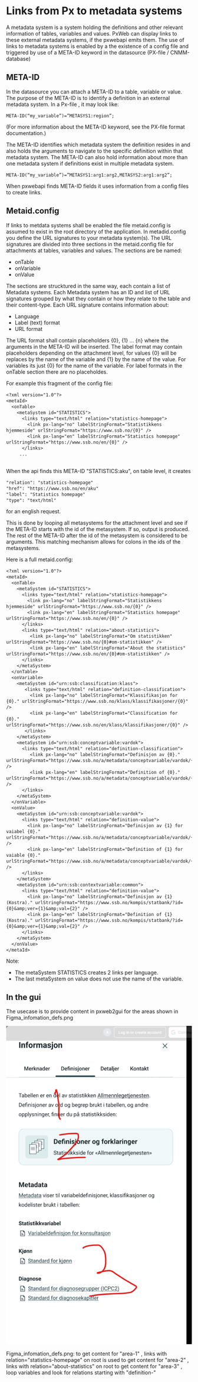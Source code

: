 # Links from Px to metadata systems
A metadata system is a system holding the definitions and other relevant information of tables, variables and values. 
PxWeb can display links to these external metadata systems, if the pxwebapi emits them. 
The use of links to metadata systems is enabled by a the existence of a config file and triggered by use of a META-ID keyword in the datasource (PX-file / CNMM-database)
 

## META-ID
In the datasource you can attach a META-ID to a table, variable or value. The purpose of the META-ID is to identify a definition in an external metadata system. 
In a Px-file , it may look like:
```
META-ID(“my_variable”)=”METASYS1:region”;
```
(For more information about the META-ID keyword, see the PX-file format documentation.)

The META-ID identifies which metadata system the definition resides in and also holds the arguments to navigate to the specific definition within that metadata system.
The META-ID can also hold information about more than one metadata system if definitions exist in multiple metadata system.
```
META-ID(“my_variable”)=”METASYS1:arg1:arg2,METASYS2:arg1:arg2”;
```

When pxwebapi finds META-ID fields it uses information from a config files to create links.
## Metaid.config
If links to metdata systems shall be enabled the file metaid.config is assumed to exist in the root directory of the application. 
In metadid.config you define the URL signatures to your metadata system(s). 
The URL signatures are divided into three sections in the metaid.config file for attachments at tables, variables and values. The sections are be named:
* onTable
* onVariable
* onValue

The sections are strucktured in the same way, each contain a list of Metadata systems.
Each Metadata system has an ID and list of URL signatures grouped by what they contain or how they relate to the table and their content-type. 
Each URL signature contains information about:
* Language
* Label (text) format
* URL format

The URL format shall contain placeholders {0}, {1} … {n} where the arguments in the META-ID will be inserted. 
The label format may contain placeholders depending on the attachment level, for values {0} will be replaces by the name of the variable and {1}   by the name of the value.
For variables its just {0} for the name of the variable. For label formats in the onTable section there are no placeholdes.

For example this fragment of the config file:
```
<?xml version="1.0"?>
<metaId>
  <onTable>
    <metaSystem id="STATISTICS">
      <links type="text/html" relation="statistics-homepage">
        <link px-lang="no" labelStringFormat="Statistikkens hjemmeside" urlStringFormat="https://www.ssb.no/{0}" />
        <link px-lang="en" labelStringFormat="Statistics homepage" urlStringFormat="https://www.ssb.no/en/{0}" />
      </links>
     ... 
 
```

When the api finds this META-ID "STATISTICS:aku", on table level, it creates
```
"relation": "statistics-homepage"
"href": "https://www.ssb.no/en/aku"
"label": "Statistics homepage"
"type": "text/html"
```
for an english request.

This is done by looping all metasystems for the attachment level and see if the META-ID starts with the id of the metasystem. If so, output is produced.
The rest of the META-ID after the id of the metasystem is considered to be arguments.
This matching mechanism allows for colons in the ids of the metasystems. 

Here is a full metaid.config:
```
<?xml version="1.0"?>
<metaId>
  <onTable>
    <metaSystem id="STATISTICS">
      <links type="text/html" relation="statistics-homepage">
        <link px-lang="no" labelStringFormat="Statistikkens hjemmeside" urlStringFormat="https://www.ssb.no/{0}" />
        <link px-lang="en" labelStringFormat="Statistics homepage" urlStringFormat="https://www.ssb.no/en/{0}" />
      </links>
      <links type="text/html" relation="about-statistics">
         <link px-lang="no" labelStringFormat="Om statistikken" urlStringFormat="https://www.ssb.no/{0}#om-statistikken" />
         <link px-lang="en" labelStringFormat="About the statistics" urlStringFormat="https://www.ssb.no/en/{0}#om-statistikken" />
      </links>
    </metaSystem> 
  </onTable>
  <onVariable>
    <metaSystem id="urn:ssb:classification:klass">
       <links type="text/html" relation="definition-classification">   
         <link px-lang="no" labelStringFormat="Klassifikasjon for {0}." urlStringFormat="https://www.ssb.no/klass/klassifikasjoner/{0}" />
         <link px-lang="en" labelStringFormat="Classification for {0}." urlStringFormat="https://www.ssb.no/en/klass/klassifikasjoner/{0}" />
       </links>  
    </metaSystem>
    <metaSystem id="urn:ssb:conceptvariable:vardok">
      <links type="text/html" relation="definition-classification">   
         <link px-lang="no" labelStringFormat="Definisjon av {0}." urlStringFormat="https://www.ssb.no/a/metadata/conceptvariable/vardok/{0}/nb" />
         <link px-lang="en" labelStringFormat="Definition of {0}." urlStringFormat="https://www.ssb.no/a/metadata/conceptvariable/vardok/{0}/en" />
      </links>
    </metaSystem>
  </onVariable>
  <onValue>
    <metaSystem id="urn:ssb:conceptvariable:vardok">
      <links type="text/html" relation="definition-value">
        <link px-lang="no" labelStringFormat="Definisjon av {1} for vaiabel {0}." urlStringFormat="https://www.ssb.no/a/metadata/conceptvariable/vardok/{0}/nb" />
        <link px-lang="en" labelStringFormat="Definition of {1} for vaiable {0}." urlStringFormat="https://www.ssb.no/a/metadata/conceptvariable/vardok/{0}/en" />
      </links>
    </metaSystem>
    <metaSystem id="urn:ssb:contextvariable:common">
      <links type="text/html" relation="definition-value">
        <link px-lang="no" labelStringFormat="Definisjon av {1} (Kostra)." urlStringFormat="https://www.ssb.no/kompis/statbank/?id={0}&amp;ver={1}&amp;val={2}" />
        <link px-lang="en" labelStringFormat="Definition of {1} (Kostra)." urlStringFormat="https://www.ssb.no/kompis/statbank/?id={0}&amp;ver={1}&amp;val={2}" />
      </links>  
    </metaSystem>
  </onValue>
</metaId>
``` 
Note: 
* The metaSystem STATISTICS creates 2 links per language. 
* The last metaSystem on value does not use the name of the variable.

## In the gui
The usecase is to provide content in pxweb2gui for the areas shown in Figma_infomation_defs.png

  ![Information pane in figma](Figma_infomation_defs.png?raw=true)



Figma_infomation_defs.png: 
  to get content for "area-1" , links with relation="statistics-homepage" on root is used
  to get content for "area-2" , links with relation="about-statistics" on root
  to get content for "area-3" , loop variables and look for relations starting with "definition-"
  
  
